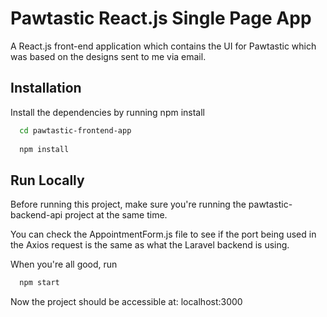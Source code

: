 
# Pawtastic React.js Single Page App

A React.js front-end application which contains the UI for Pawtastic which was based on the designs sent to me via email.




## Installation

Install the dependencies by running npm install

```bash
  cd pawtastic-frontend-app
  
  npm install
```

    
## Run Locally

Before running this project, make sure you're running the pawtastic-backend-api project at the same time.

You can check the AppointmentForm.js file to see if the port being used in the Axios request is the same as what the Laravel backend is using.

When you're all good, run

```bash
  npm start
```

Now the project should be accessible at: localhost:3000
